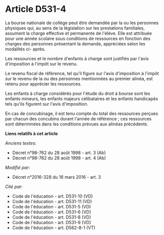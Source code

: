 # Article D531-4

La bourse nationale de collège peut être demandée par la ou les personnes physiques qui, au sens de la législation sur les
prestations familiales, assument la charge effective et permanente de l'élève. Elle est attribuée pour une année scolaire
sous conditions de ressources en fonction des charges des personnes présentant la demande, appréciées selon les modalités ci-
après.

Les ressources et le nombre d'enfants à charge sont justifiés par l'avis d'imposition à l'impôt sur le revenu.

Le revenu fiscal de référence, tel qu'il figure sur l'avis d'imposition à l'impôt sur le revenu de la ou des personnes
mentionnées au premier alinéa, est retenu pour apprécier les ressources.

Les enfants à charge considérés pour l'étude du droit à bourse sont les enfants mineurs, les enfants majeurs célibataires et
les enfants handicapés  tels qu'ils figurent sur l'avis d'imposition.

En cas de concubinage, il est tenu compte du total des ressources perçues par chacun des concubins durant l'année de
référence ; ces ressources sont déterminées dans les conditions prévues aux alinéas précédents.

**Liens relatifs à cet article**

_Anciens textes_:

  - Décret n°98-762 du 28 août 1998 - art. 3 (Ab)
  - Décret n°98-762 du 28 août 1998 - art. 4 (Ab)

_Modifié par_:

  - Décret n°2016-328 du 16 mars 2016 - art. 3

_Cité par_:

  - Code de l'éducation - art. D531-10 (VD)
  - Code de l'éducation - art. D531-11 (VD)
  - Code de l'éducation - art. D531-5 (VD)
  - Code de l'éducation - art. D531-6 (VD)
  - Code de l'éducation - art. D531-8 (VD)
  - Code de l'éducation - art. D531-9 (VD)
  - Code de l'éducation - art. D562-8-1 (VT)
